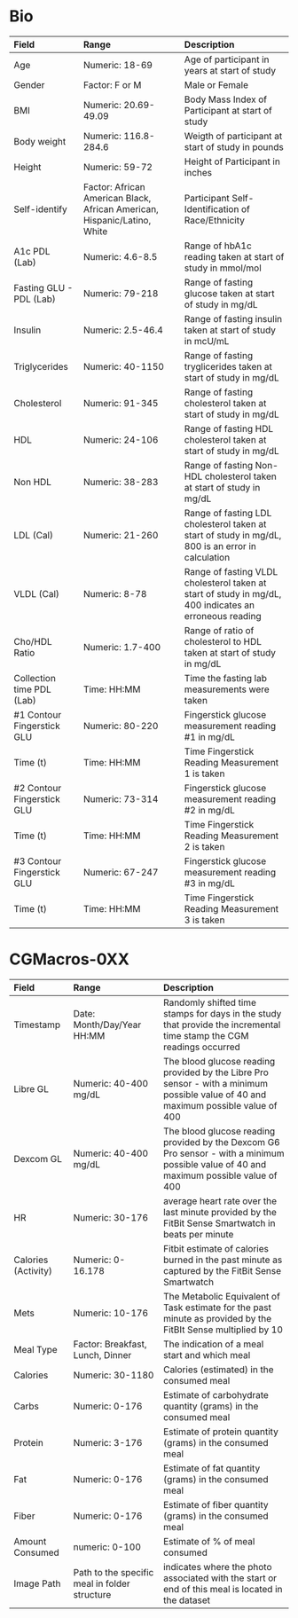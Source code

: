 # Bio

| Field                      | Range                                                                    | Description                                                                                            |
|:---------------------------|:-------------------------------------------------------------------------|:-------------------------------------------------------------------------------------------------------|
| Age                        | Numeric: 18-69                                                           | Age of participant in years at start of study                                                          |
| Gender                     | Factor: F or M                                                           | Male or Female                                                                                         |
| BMI                        | Numeric: 20.69-49.09                                                     | Body Mass Index of Participant at start of study                                                       |
| Body weight                | Numeric: 116.8-284.6                                                     | Weigth of participant at start of study in pounds                                                      |
| Height                     | Numeric: 59-72                                                           | Height of Participant in inches                                                                        |
| Self-identify              | Factor: African American Black, African American, Hispanic/Latino, White | Participant Self-Identification of Race/Ethnicity                                                      |
| A1c PDL (Lab)              | Numeric: 4.6-8.5                                                         | Range of hbA1c reading taken at start of study in mmol/mol                                             |
| Fasting GLU - PDL (Lab)    | Numeric: 79-218                                                          | Range of fasting glucose taken at start of study in mg/dL                                              |
| Insulin                    | Numeric: 2.5-46.4                                                        | Range of fasting insulin taken at start of study in mcU/mL                                             |
| Triglycerides              | Numeric: 40-1150                                                         | Range of fasting tryglicerides taken at start of study in mg/dL                                        |
| Cholesterol                | Numeric: 91-345                                                          | Range of fasting cholesterol taken at start of study in mg/dL                                          |
| HDL                        | Numeric: 24-106                                                          | Range of fasting HDL cholesterol taken at start of study in mg/dL                                      |
| Non HDL                    | Numeric: 38-283                                                          | Range of fasting Non-HDL cholesterol taken at start of study in mg/dL                                  |
| LDL (Cal)                  | Numeric: 21-260                                                          | Range of fasting LDL cholesterol taken at start of study in mg/dL, 800 is an error in calculation      |
| VLDL (Cal)                 | Numeric: 8-78                                                            | Range of fasting VLDL cholesterol taken at start of study in mg/dL, 400 indicates an erroneous reading |
| Cho/HDL Ratio              | Numeric: 1.7-400                                                         | Range of ratio of cholesterol to HDL taken at start of study in mg/dL                                  |
| Collection time PDL (Lab)  | Time: HH:MM                                                              | Time the fasting lab measurements were taken                                                           |
| #1 Contour Fingerstick GLU | Numeric: 80-220                                                          | Fingerstick glucose measurement reading #1 in mg/dL                                                    |
| Time (t)                   | Time: HH:MM                                                              | Time Fingerstick Reading Measurement 1 is taken                                                        |
| #2 Contour Fingerstick GLU | Numeric: 73-314                                                          | Fingerstick glucose measurement reading #2 in mg/dL                                                    |
| Time (t)                   | Time: HH:MM                                                              | Time Fingerstick Reading Measurement 2 is taken                                                        |
| #3 Contour Fingerstick GLU | Numeric: 67-247                                                          | Fingerstick glucose measurement reading #3 in mg/dL                                                    |
| Time (t)                   | Time: HH:MM                                                              | Time Fingerstick Reading Measurement 3 is taken                                                        |

# CGMacros-0XX
| Field               | Range                                         | Description                                                                                                                            |
|:--------------------|:----------------------------------------------|:---------------------------------------------------------------------------------------------------------------------------------------|
| Timestamp           | Date: Month/Day/Year HH:MM                    | Randomly shifted time stamps for days in the study that provide the incremental time stamp the CGM readings occurred                   |
| Libre GL            | Numeric: 40-400 mg/dL                         | The blood glucose reading provided by the Libre Pro sensor - with a minimum possible value of 40 and maximum possible value of 400     |
| Dexcom GL           | Numeric: 40-400 mg/dL                         | The blood glucose reading provided by the Dexcom G6 Pro sensor - with a minimum possible value of 40 and maximum possible value of 400 |
| HR                  | Numeric: 30-176                               | average heart rate over the last minute provided by the FitBit Sense Smartwatch in beats per minute                                    |
| Calories (Activity) | Numeric: 0-16.178                             | Fitbit estimate of calories burned in the past minute as captured by the FitBit Sense Smartwatch                                       |
| Mets                | Numeric: 10-176                               | The Metabolic Equivalent of Task estimate for the past minute as provided by the FitBIt Sense multiplied by 10                         |
| Meal Type           | Factor: Breakfast, Lunch, Dinner              | The indication of a meal start and which meal                                                                                          |
| Calories            | Numeric: 30-1180                              | Calories (estimated) in the consumed meal                                                                                              |
| Carbs               | Numeric: 0-176                                | Estimate of carbohydrate quantity (grams) in the consumed meal                                                                         |
| Protein             | Numeric: 3-176                                | Estimate of protein quantity (grams) in the consumed meal                                                                              |
| Fat                 | Numeric: 0-176                                | Estimate of fat quantity (grams) in the consumed meal                                                                                  |
| Fiber               | Numeric: 0-176                                | Estimate of fiber  quantity (grams) in the consumed meal                                                                               |
| Amount Consumed     | numeric: 0-100                                | Estimate of % of meal consumed                                                                                                         |
| Image Path          | Path to the specific meal in folder structure | indicates where the photo associated with the start or end of this meal is located in the dataset                                      |